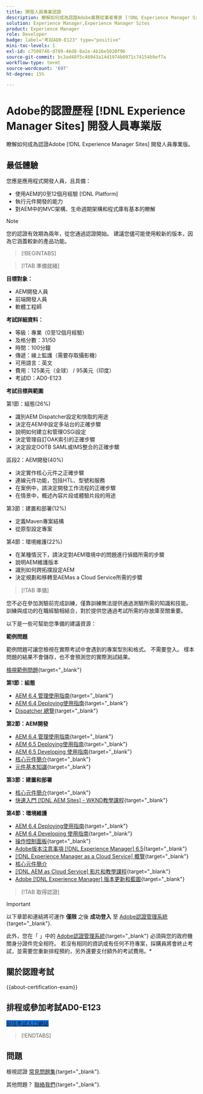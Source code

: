```yaml
---
title: 開發人員專業認證
description: 瞭解如何成為認證Adobe業務從業者專家 [!DNL Experience Manager Sites].
solution: Experience Manager,Experience Manager Sites
product: Experience Manager
role: Developer
badge: label="考試AD0-E123" type="positive"
mini-toc-levels: 1
exl-id: c7508746-d709-46d8-8a1e-4b16e5020f96
source-git-commit: bc3ad48f5c48943a14d1974b0971c74154b9ef7a
workflow-type: tm+mt
source-wordcount: '697'
ht-degree: 15%

---
```


# Adobe的認證歷程 [!DNL Experience Manager Sites] 開發人員專業版

瞭解如何成為認證Adobe [!DNL Experience Manager Sites] 開發人員專業版。

## 最低體驗

您應是應用程式開發人員，且具備：

* 使用AEM的0至12個月經驗 [!DNL Platform]
* 執行元件開發的能力
* 對AEM中的MVC架構、生命週期架構和程式庫有基本的瞭解

>[!NOTE]
>
>您的認證有效期為兩年，從您通過認證開始。 建議您儘可能使用較新的版本，因為它涵蓋較新的產品功能。

>[!BEGINTABS]

>[!TAB 準備就緒]

**目標對象：**

* AEM開發人員
* 前端開發人員
* 軟體工程師

**考試詳細資料：**

* 等級：專業（0至12個月經驗）
* 及格分數：31/50
* 時間：100分鐘
* 傳遞：線上監護（需要存取攝影機）
* 可用語言：英文
* 費用：125美元（全球） / 95美元（印度）
* 考試ID：AD0-E123

**考試目標與範圍**

第1節：組態(26%)

* 識別AEM Dispatcher設定和快取的用途
* 決定在AEM中設定多站台的正確步驟
* 說明如何建立和管理OSGi設定
* 決定管理自訂OAK索引的正確步驟
* 決定設定OOTB SAML或IMS整合的正確步驟

區段2：AEM開發(40%)

* 決定實作核心元件之正確步驟
* 連線元件功能，包括HTL、型號和服務
* 在案例中，請決定開發工作流程的正確步驟
* 在情景中，概述內容片段或體驗片段的用途

第3節：建置和部署(12%)

* 定義Maven專案結構
* 從原型設定專案

第4節：環境維護(22%)

* 在某種情況下，請決定對AEM環境中的問題進行偵錯所需的步驟
* 說明AEM維護版本
* 識別如何跨拓撲設定AEM
* 決定規劃和移轉至AEMas a Cloud Service所需的步驟

>[!TAB 準備]

您不必在參加測驗前完成訓練，僅靠訓練無法提供通過測驗所需的知識和技能。 訓練與成功的在職經驗相結合，對於提供您通過考試所需的存放庫至關重要。

以下是一些可幫助您準備的建議資源：

**範例問題**

範例問題可讓您檢視在實際考試中會遇到的專案型別和格式。 不需要登入。 樣本問題的結果不會儲存，也不會預測您的實際測試結果。

[檢視範例問題](https://scorpion.caveon.com/launchpad/ad3-e123-adobe-experience-manager-sites-developer-professional-sample-questions){target="_blank"}

**第1節：組態**

* [AEM 6.4 管理使用指南](https://experienceleague.adobe.com/docs/experience-manager-64/administering/home.html){target="_blank"}
* [AEM 6.4 Deploying使用指南](https://experienceleague.adobe.com/docs/experience-manager-64/deploying/home.html){target="_blank"}
* [Dispatcher 總覽](https://experienceleague.adobe.com/docs/experience-manager-dispatcher/using/dispatcher.html){target="_blank"}

**第2節：AEM開發**

* [AEM 6.4 管理使用指南](https://experienceleague.adobe.com/docs/experience-manager-64/administering/home.html){target="_blank"}
* [AEM 6.5 Deploying使用指南](https://experienceleague.adobe.com/docs/experience-manager-65/deploying/home.html){target="_blank"}
* [AEM 6.5 Developing 使用指南](https://experienceleague.adobe.com/docs/experience-manager-65/developing/home.html){target="_blank"}
* [核心元件簡介](https://experienceleague.adobe.com/docs/experience-manager-core-components/using/introduction.html){target="_blank"}
* [元件基本知識](https://experienceleague.adobe.com/docs/experience-manager-learn/getting-started-wknd-tutorial-develop/project-archetype/component-basics.html){target="_blank"}

**第3節：建置和部署**

* [核心元件簡介](https://experienceleague.adobe.com/docs/experience-manager-core-components/using/introduction.html){target="_blank"}
* [快速入門 [!DNL AEM Sites] - WKND教學課程](https://experienceleague.adobe.com/docs/experience-manager-learn/getting-started-wknd-tutorial-develop/overview.html){target="_blank"}


**第4節：環境維護**

* [AEM 6.4 Deploying使用指南](https://experienceleague.adobe.com/docs/experience-manager-64/deploying/home.html?lang=zh-Hant){target="_blank"}
* [AEM 6.4 Developing 使用指南](https://experienceleague.adobe.com/docs/experience-manager-64/developing/home.html?lang=en){target="_blank"}
* [操作控制面板](https://experienceleague.adobe.com/docs/experience-manager-65/administering/operations/operations-dashboard.html?lang=en#automated-maintenance-tasks){target="_blank"}
* [Adobe版本注意事項 [!DNL Experience Manager] 6.5](https://experienceleague.adobe.com/docs/experience-manager-65/release-notes/service-pack/sp-release-notes.html){target="_blank"}
* [[!DNL Experience Manager as a Cloud Service] 概覽](https://experienceleague.adobe.com/docs/experience-manager-cloud-service/content/home.html){target="_blank"}
* [核心元件簡介](https://experienceleague.adobe.com/docs/experience-manager-core-components/using/introduction.html)
* [[!DNL AEM as Cloud Service] 影片和教學課程](https://experienceleague.adobe.com/docs/experience-manager-learn/cloud-service/overview.html){target="_blank"}
* [Adobe [!DNL Experience Manager] 版本更新和藍圖](https://experienceleague.adobe.com/docs/experience-manager-release-information/aem-release-updates/home.html){target="_blank"}

>[!TAB 取得認證]

>[!IMPORTANT]
>
>以下章節和連結將可運作 **僅限**  之後 **成功登入** 至 [Adobe認證管理系統](https://www.certmetrics.com/adobe){target="_blank"}.
>
>此外，您在「 」中的 [Adobe認證管理系統](https://www.certmetrics.com/adobe){target="_blank"} 必須與您的政府機關身分證件完全相符。 若沒有相同的資訊或有任何不符專案，採購員將會終止考試，並需要您重新排程預約，另外還要支付額外的考試費用。*

## 關於認證考試

{{about-certification-exam}}

## 排程或參加考試AD0-E123

<a href="https://www.certmetrics.com/adobe/candidate/examity_sso.aspx?eid=AD0-E123" target="_blank" class="spectrum-Button spectrum-Button--fill spectrum-Button--accent spectrum-Button--sizeM is-margin-bottom-big-big at-element-click-tracking" style="background-color:#1473E6">

<span class="spectrum-Button-label has-no-wrap">
   前往考試入口網站
</span>
</a>

>[!ENDTABS]

## 問題

檢視認證 [常見問題集](https://experienceleague.adobe.com/docs/certification/certification/faq.html){target="_blank"}.

其他問題？ [聯絡我們](mailto:certif@adobe.com){target="_blank"}.
